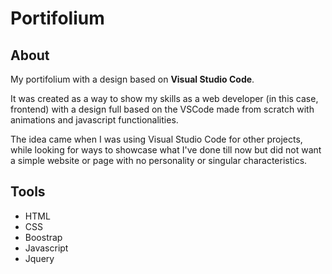 <h1>Portifolium</h1>
<h2>About</h2>
<p>My portifolium with a design based on <b>Visual Studio Code</b>.</p>
<p>It was created as a way to show my skills as a web developer (in this case, frontend) with a design full based on the VSCode made from scratch with animations and javascript functionalities.</p>
<p>The idea came when I was using Visual Studio Code for other projects, while looking for ways to showcase what I've done till now but did not want a simple website or page with no personality or singular characteristics.</p>

<h2>Tools</h2>
<ul>
  <li>HTML</li>
  <li>CSS</li>
  <li>Boostrap</li>
  <li>Javascript</li>
  <li>Jquery</li>
</ul>
